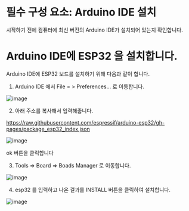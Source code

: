 # 필수 구성 요소: Arduino IDE 설치

시작하기 전에 컴퓨터에 최신 버전의 Arduino IDE가 설치되어 있는지 확인합니다.

# Arduino IDE에 ESP32 을 설치합니다.

Arduino IDE에 ESP32 보드를 설치하기 위해 다음과 같이 합니다.

1. Arduino IDE  에서 File = > Preferences... 로 이동합니다.


![image](https://user-images.githubusercontent.com/68363309/202918907-8f328e76-7af5-48e1-9e36-5ed09a0ca782.png)

2. 아래 주소를 복사해서 입력해줍니다.

https://raw.githubusercontent.com/espressif/arduino-esp32/gh-pages/package_esp32_index.json

![image](https://user-images.githubusercontent.com/68363309/202918993-0eab9b03-7992-4b63-83b0-48bcffed22fc.png)

ok 버튼을 클릭합니다

3. Tools => Board => Boads Manager 로 이동합니다.

![image](https://user-images.githubusercontent.com/68363309/202919157-9ce134cc-8425-46a6-a056-64358d8fb910.png)

4. esp32 를 입력하고 나온 걸과를 INSTALL 버튼을 클릭하여 설치합니다.

![image](https://user-images.githubusercontent.com/68363309/202919236-1e321fba-8152-467a-b69f-7e7d37c869cb.png)

